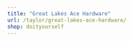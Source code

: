 ```yaml
---
title: "Great Lakes Ace Hardware"
url: /taylor/great-lakes-ace-hardware/
shop: doityourself
---
```

